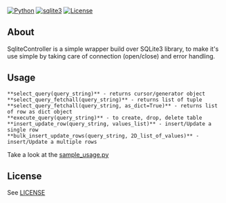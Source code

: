 [![Python](https://img.shields.io/static/v1?label=Python&message=3.6+|+3.7+|+3.8+|+3.9+|+3.10&color=2b5d80)](https://github.com/python)
[![sqlite3](https://img.shields.io/static/v1?label=SQLite3&message=+&color=2b5d80)](https://github.com/python/cpython/tree/f4c03484da59049eb62a9bf7777b963e2267d187/Lib/sqlite3)
[![License](https://img.shields.io/badge/license-MIT-blue.svg)](https://github.com/simonw/sqlite-utils/blob/main/LICENSE)

## About

SqliteController is a simple wrapper build over SQLite3 library, to make it's use simple by taking care of connection (open/close) and error handling.


## Usage

	**select_query(query_string)** - returns cursor/generator object
	**select_query_fetchall(query_string)** - returns list of tuple
	**select_query_fetchall(query_string, as_dict=True)** - returns list of row as dict object
	**execute_query(query_string)** - to create, drop, delete table 
	**insert_update_row(query_string, values_list)** - insert/Update a single row
	**bulk_insert_update_rows(query_string, 2D_list_of_values)** - insert/Update a multiple rows

Take a look at the [sample_usage.py](https://github.com/omal19/SQLite-controller/blob/main/sqliteController/sample_usage.py)


## License

See [LICENSE](https://github.com/omal19/SQLite-controller/blob/main/LICENSE)
